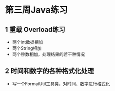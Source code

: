# 第三周Java练习

## 1 重载 Overload练习
- 两个int数据相加
- 两个String相加
- 两个秒数相加，处理结果的若干种情况


## 2 时间和数字的各种格式化处理
- 写一个FormatUtil工具类，对时间、数字进行格式化